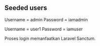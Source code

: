 ## Seeded users

Username = admin
Password = iamadmin

Username = user1
Password = iamuser

Proses login memanfaatkan Laravel Sanctum.
